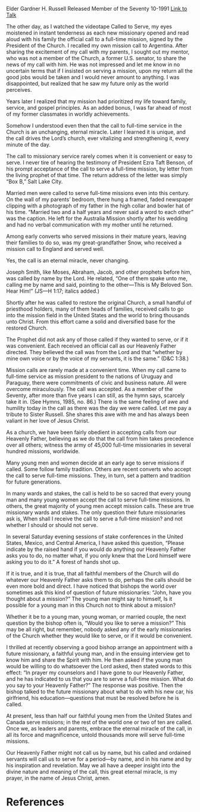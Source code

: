 Elder Gardner H. Russell
Released Member of the Seventy
10-1991
[Link to Talk](https://www.churchofjesuschrist.org/study/general-conference/1991/10/the-call-an-eternal-miracle?lang=eng)

The other day, as I watched the videotape Called to Serve, my eyes moistened in instant tenderness as each new missionary opened and read aloud with his family the official call to a full-time mission, signed by the President of the Church. I recalled my own mission call to Argentina. After sharing the excitement of my call with my parents, I sought out my mentor, who was not a member of the Church, a former U.S. senator, to share the news of my call with him. He was not impressed and let me know in no uncertain terms that if I insisted on serving a mission, upon my return all the good jobs would be taken and I would never amount to anything. I was disappointed, but realized that he saw my future only as the world perceives.

Years later I realized that my mission had prioritized my life toward family, service, and gospel principles. As an added bonus, I was far ahead of most of my former classmates in worldly achievements.

Somehow I understood even then that the call to full-time service in the Church is an unchanging, eternal miracle. Later I learned it is unique, and the call drives the Lord’s church, ever vitalizing and strengthening it, every minute of the day.

The call to missionary service rarely comes when it is convenient or easy to serve. I never tire of hearing the testimony of President Ezra Taft Benson, of his prompt acceptance of the call to serve a full-time mission, by letter from the living prophet of that time. The return address of the letter was simply “Box B,” Salt Lake City.

Married men were called to serve full-time missions even into this century. On the wall of my parents’ bedroom, there hung a framed, faded newspaper clipping with a photograph of my father in the high collar and bowler hat of his time. “Married two and a half years and never said a word to each other” was the caption. He left for the Australia Mission shortly after his wedding and had no verbal communication with my mother until he returned.

Among early converts who served missions in their mature years, leaving their families to do so, was my great-grandfather Snow, who received a mission call to England and served well.

Yes, the call is an eternal miracle, never changing.

Joseph Smith, like Moses, Abraham, Jacob, and other prophets before him, was called by name by the Lord. He related, “One of them spake unto me, calling me by name and said, pointing to the other—This is My Beloved Son. Hear Him!” (JS—H 1:17; italics added.)

Shortly after he was called to restore the original Church, a small handful of priesthood holders, many of them heads of families, received calls to go into the mission field in the United States and the world to bring thousands unto Christ. From this effort came a solid and diversified base for the restored Church.

The Prophet did not ask any of those called if they wanted to serve, or if it was convenient. Each received an official call as our Heavenly Father directed. They believed the call was from the Lord and that “whether by mine own voice or by the voice of my servants, it is the same.” (D&C 1:38.)



Mission calls are rarely made at a convenient time. When my call came to full-time service as mission president to the nations of Uruguay and Paraguay, there were commitments of civic and business nature. All were overcome miraculously. The call was accepted. As a member of the Seventy, after more than five years I can still, as the hymn says, scarcely take it in. (See Hymns, 1985, no. 86.) There is the same feeling of awe and humility today in the call as there was the day we were called. Let me pay a tribute to Sister Russell. She shares this awe with me and has always been valiant in her love of Jesus Christ.

As a church, we have been fairly obedient in accepting calls from our Heavenly Father, believing as we do that the call from him takes precedence over all others; witness the army of 45,000 full-time missionaries in several hundred missions, worldwide.

Many young men and women decide at an early age to serve missions if called. Some follow family tradition. Others are recent converts who accept the call to serve full-time missions. They, in turn, set a pattern and tradition for future generations.

In many wards and stakes, the call is held to be so sacred that every young man and many young women accept the call to serve full-time missions. In others, the great majority of young men accept mission calls. These are true missionary wards and stakes. The only question their future missionaries ask is, When shall I receive the call to serve a full-time mission? and not whether I should or should not serve.

In several Saturday evening sessions of stake conferences in the United States, Mexico, and Central America, I have asked this question, “Please indicate by the raised hand if you would do anything our Heavenly Father asks you to do, no matter what, if you only knew that the Lord himself were asking you to do it.” A forest of hands shot up.

If it is true, and it is true, that all faithful members of the Church will do whatever our Heavenly Father asks them to do, perhaps the calls should be even more bold and direct. I have noticed that bishops the world over sometimes ask this kind of question of future missionaries: “John, have you thought about a mission?” The young man might say to himself, Is it possible for a young man in this Church not to think about a mission?

Whether it be to a young man, young woman, or married couple, the next question by the bishop often is, “Would you like to serve a mission?” This may be all right, but remember, nobody asked any of the early missionaries of the Church whether they would like to serve, or if it would be convenient.

I thrilled at recently observing a good bishop arrange an appointment with a future missionary, a faithful young man, and in the ensuing interview get to know him and share the Spirit with him. He then asked if the young man would be willing to do whatsoever the Lord asked, then stated words to this effect: “In prayer my counselors and I have gone to our Heavenly Father, and he has indicated to us that you are to serve a full-time mission. What do you say to your Heavenly Father?” The response was positive. Then the bishop talked to the future missionary about what to do with his new car, his girlfriend, his education—questions that must be resolved before he is called.

At present, less than half our faithful young men from the United States and Canada serve missions; in the rest of the world one or two of ten are called. Once we, as leaders and parents, embrace the eternal miracle of the call, in all its force and magnificence, untold thousands more will serve full-time missions.

Our Heavenly Father might not call us by name, but his called and ordained servants will call us to serve for a period—by name, and in his name and by his inspiration and revelation. May we all have a deeper insight into the divine nature and meaning of the call, this great eternal miracle, is my prayer, in the name of Jesus Christ, amen.

# References
